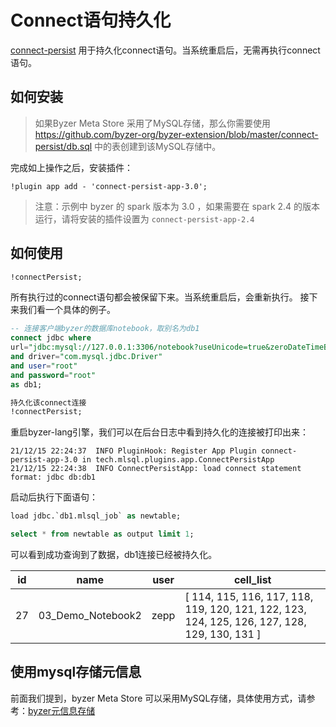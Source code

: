 # Connect语句持久化

[connect-persist](https://github.com/byzer-org/byzer-extension/tree/master/connect-persist) 用于持久化connect语句。当系统重启后，无需再执行connect语句。

## 如何安装

> 如果Byzer Meta Store 采用了MySQL存储，那么你需要使用 https://github.com/byzer-org/byzer-extension/blob/master/connect-persist/db.sql
> 中的表创建到该MySQL存储中。

完成如上操作之后，安装插件：

```
!plugin app add - 'connect-persist-app-3.0';
```

> 注意：示例中 byzer 的 spark 版本为 3.0 ，如果需要在 spark 2.4 的版本运行，请将安装的插件设置为 `connect-persist-app-2.4`


## 如何使用

```sql
!connectPersist;
```

所有执行过的connect语句都会被保留下来。当系统重启后，会重新执行。 接下来我们看一个具体的例子。

```sql
-- 连接客户端byzer的数据库notebook，取别名为db1
connect jdbc where
url="jdbc:mysql://127.0.0.1:3306/notebook?useUnicode=true&zeroDateTimeBehavior=convertToNull&characterEncoding=UTF-8&zeroDateTimeBehavior=convertToNull&tinyInt1isBit=false&autoReconnect=true&failOverReadOnly=false"
and driver="com.mysql.jdbc.Driver"
and user="root"
and password="root"
as db1;

持久化该connect连接
!connectPersist;
```

重启byzer-lang引擎，我们可以在后台日志中看到持久化的连接被打印出来：

```
21/12/15 22:24:37  INFO PluginHook: Register App Plugin connect-persist-app-3.0 in tech.mlsql.plugins.app.ConnectPersistApp
21/12/15 22:24:38  INFO ConnectPersistApp: load connect statement format: jdbc db:db1
```

启动后执行下面语句：

```sql
load jdbc.`db1.mlsql_job` as newtable;

select * from newtable as output limit 1;
```

可以看到成功查询到了数据，db1连接已经被持久化。


| id   | name              | user | cell_list                                                    |
| ---- | ----------------- | ---- | ------------------------------------------------------------ |
| 27   | 03_Demo_Notebook2 | zepp | [ 114, 115, 116, 117, 118, 119, 120, 121, 122, 123, 124, 125, 126, 127, 128, 129, 130, 131 ] |

### 

## 使用mysql存储元信息

前面我们提到，byzer Meta Store 可以采用MySQL存储，具体使用方式，请参考：[byzer元信息存储](/byzer-lang/zh-cn/developer/api/meta_store.md)

